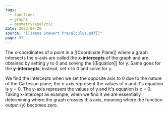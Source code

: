 ```yaml
---
tags:
  - functions
  - graphs
  - geometry/analytic
date: 2023-09-20
source: "[[James Stewart Precalculus.pdf]]"
page: 97
---
```

The x-coordinates of a point in a [[Coordinate Plane]] where a graph intersects the x-axis are called the **x-intercepts** of the graph and are obtained by setting y to 0 and solving the [[Equation]] for y. Same goes for the **y-intercepts**, instead, set x to 0 and solve for y.

We find the intercepts when we set the opposite axis to 0 due to the nature of the Cartesian plane, the x-axis represent the values of x and it's equation is y = 0. The y-axis represent the values of y and it's equation is x = 0. 
Taking x-intercept as example, when we find it we are essentially determining where the graph crosses this axis, meaning where the function output (y) becomes zero.